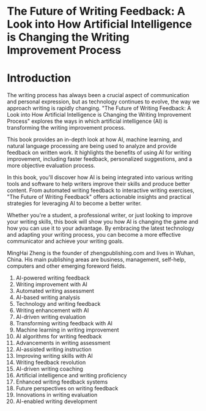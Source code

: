 # The Future of Writing Feedback: A Look into How Artificial Intelligence is Changing the Writing Improvement Process

# Introduction

The writing process has always been a crucial aspect of communication and personal expression, but as technology continues to evolve, the way we approach writing is rapidly changing. "The Future of Writing Feedback: A Look into How Artificial Intelligence is Changing the Writing Improvement Process" explores the ways in which artificial intelligence (AI) is transforming the writing improvement process.

This book provides an in-depth look at how AI, machine learning, and natural language processing are being used to analyze and provide feedback on written work. It highlights the benefits of using AI for writing improvement, including faster feedback, personalized suggestions, and a more objective evaluation process.

In this book, you'll discover how AI is being integrated into various writing tools and software to help writers improve their skills and produce better content. From automated writing feedback to interactive writing exercises, "The Future of Writing Feedback" offers actionable insights and practical strategies for leveraging AI to become a better writer.

Whether you're a student, a professional writer, or just looking to improve your writing skills, this book will show you how AI is changing the game and how you can use it to your advantage. By embracing the latest technology and adapting your writing process, you can become a more effective communicator and achieve your writing goals.

MingHai Zheng is the founder of zhengpublishing.com and lives in Wuhan, China. His main publishing areas are business, management, self-help, computers and other emerging foreword fields.


1. AI-powered writing feedback
2. Writing improvement with AI
3. Automated writing assessment
4. AI-based writing analysis
5. Technology and writing feedback
6. Writing enhancement with AI
7. AI-driven writing evaluation
8. Transforming writing feedback with AI
9. Machine learning in writing improvement
10. AI algorithms for writing feedback
11. Advancements in writing assessment
12. AI-assisted writing instruction
13. Improving writing skills with AI
14. Writing feedback revolution
15. AI-driven writing coaching
16. Artificial intelligence and writing proficiency
17. Enhanced writing feedback systems
18. Future perspectives on writing feedback
19. Innovations in writing evaluation
20. AI-enabled writing development
